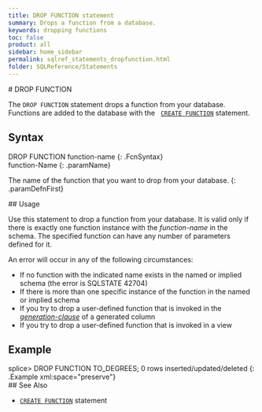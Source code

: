 ```yaml
---
title: DROP FUNCTION statement
summary: Drops a function from a database.
keywords: dropping functions
toc: false
product: all
sidebar: home_sidebar
permalink: sqlref_statements_dropfunction.html
folder: SQLReference/Statements
---
```

<section>
<div class="TopicContent" data-swiftype-index="true" markdown="1">
# DROP FUNCTION

The `DROP FUNCTION` statement drops a function from your database. Functions are added to the database with the &nbsp; [`CREATE FUNCTION`](sqlref_statements_createfunction.html) statement.

## Syntax

<div class="fcnWrapperWide" markdown="1">
    DROP FUNCTION function-name
{: .FcnSyntax}

</div>
<div class="paramList" markdown="1">
function-Name
{: .paramName}

The name of the function that you want to drop from your database.
{: .paramDefnFirst}

</div>
## Usage

Use this statement to drop a function from your database. It is valid
only if there is exactly one function instance with the *function-name*
in the schema. The specified function can have any number of parameters
defined for it.

An error will occur in any of the following circumstances:

* If no function with the indicated name exists in the named or implied
  schema (the error is SQLSTATE 42704)
* If there is more than one specific instance of the function in the
  named or implied schema
* If you try to drop a user-defined function that is invoked in the
  *[generation-clause](sqlref_statements_generationclause.html)* of a
  generated column
* If you try to drop a user-defined function that is invoked in a view

## Example

<div class="preWrapper" markdown="1">
    splice> DROP FUNCTION TO_DEGREES;
    0 rows inserted/updated/deleted
{: .Example xml:space="preserve"}

</div>
## See Also

* [`CREATE FUNCTION`](sqlref_statements_createprocedure.html) statement

</div>
</section>
